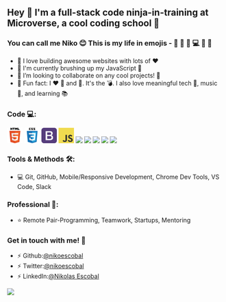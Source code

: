 ## Hey 👋 I'm a full-stack code ninja-in-training at Microverse, a cool coding school :school_satchel:	

### You can call me Niko :blush: This is my life in emojis -  🍜 🍻 💩 💻 🙏 🔁

- 🔭 I love building awesome websites with lots of :heart:  
- 🌱 I'm currently brushing up my JavaScript :triumph:
- 👯 I’m looking to collaborate on any cool projects! :dart:
- :sushi: Fun fact: I :heart: :ramen: and :sushi:. It's the :bomb:. I also love meaningful tech :rocket:, music :musical_note:, and learning :books: 

### Code 💻: 

<code><img height="36" src="https://raw.githubusercontent.com/github/explore/80688e429a7d4ef2fca1e82350fe8e3517d3494d/topics/html/html.png"></code>
<code><img height="36" src="https://raw.githubusercontent.com/github/explore/80688e429a7d4ef2fca1e82350fe8e3517d3494d/topics/css/css.png"></code>
<code><img height="36" src="https://raw.githubusercontent.com/github/explore/80688e429a7d4ef2fca1e82350fe8e3517d3494d/topics/bootstrap/bootstrap.png"></code>
<code><img height="36" src="https://github.com/voodootikigod/logo.js/blob/master/js.png"></code>
<code><img height="36" src="https://www.pngfind.com/pngs/m/74-744138_mysql-logo-png-mysql-transparent-png.png"></code>
<code><img height="36" src="https://github.com/react-icons/react-icons/blob/master/react-icons.svg"></code>
<code><img height="36" src="https://raw.githubusercontent.com/reduxjs/redux/master/logo/logo.png"></code>
<code><img height="36" src="https://image.flaticon.com/icons/png/512/919/919842.png"></code>
<code><img height="36" src="https://cdn3.iconfinder.com/data/icons/popular-services-brands-vol-2/512/ruby-on-rails-512.png"></code> 

### Tools & Methods :hammer_and_wrench:: 

- 💻 Git, GitHub, Mobile/Responsive Development, Chrome Dev Tools, VS Code, Slack

### Professional :necktie:: 
- :star: Remote Pair-Programming, Teamwork, Startups, Mentoring

### Get in touch with me! :slightly_smiling_face:
- :zap: Github:[@nikoescobal](https://github.com/nikoescobal/Youtubeclone-muhammed-niko/commits?author=nikoescobal)
- :zap: Twitter:[@nikoescobal](https://twitter.com/nikoescobal)
- :zap: LinkedIn:[@Nikolas Escobal](https://www.linkedin.com/in/nikolas-joseph-escobal/)
 
 <img align="left" src="https://github-readme-stats.vercel.app/api/?username=nikoescobal&show_icons=true&hide_border=true" />
